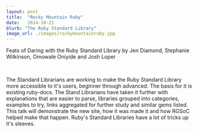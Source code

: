 ```yaml
---
layout: post
title:  "Rocky Mountain Ruby"
date:   2014-10-21
blurb: "The Ruby Standard Library"
image_url: ./images/rockymountainruby.jpg
---
```

Feats of Daring with the Ruby Standard Library by Jen Diamond, Stephanie Wilkinson, Omowale Oniyide and Josh Loper

&nbsp;

The Standard Librarians are working to make the Ruby Standard Library more accessible to it's users, beginner through advanced. The basis for it is existing ruby-docs. The Stand Librarians have taken it further with explanations that are easier to parse, libraries grouped into categories, examples to try, links aggregated for further study and similar gems listed. This talk will demonstrate the new site, how it was made it and how RGSoC helped make that happen. Ruby's Standard Libraries have a lot of tricks up it's sleeves. 
